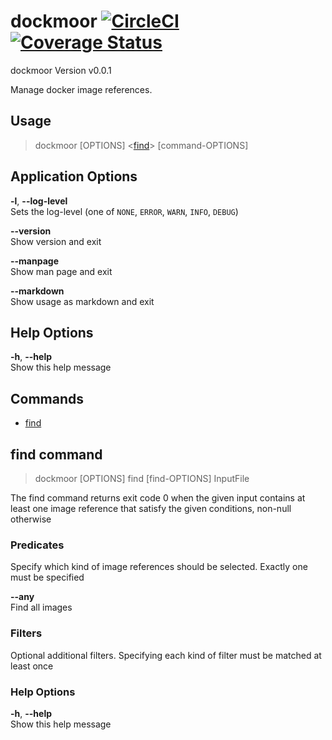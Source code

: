 # dockmoor [![CircleCI](https://circleci.com/gh/MeneDev/dockmoor.svg?style=shield)](https://circleci.com/gh/MeneDev/dockmoor) [![Coverage Status](https://coveralls.io/repos/github/MeneDev/dockmoor/badge.svg)](https://coveralls.io/github/MeneDev/dockmoor)
dockmoor Version v0.0.1

Manage docker image references.

## Usage
> dockmoor \[OPTIONS\] &lt;[find](#find-command)&gt; \[command-OPTIONS\]

## Application Options
**-l**, **--log-level**  
Sets the log-level (one of `NONE`, `ERROR`, `WARN`, `INFO`, `DEBUG`)

**--version**  
Show version and exit

**--manpage**  
Show man page and exit

**--markdown**  
Show usage as markdown and exit

## Help Options
**-h**, **--help**  
Show this help message

## Commands

 * [find](#find-command)

## find command
> dockmoor \[OPTIONS\] find \[find-OPTIONS\] InputFile

The find command returns exit code 0 when the given input contains at least one image reference that satisfy the given conditions, non-null otherwise

### Predicates
Specify which kind of image references should be selected. Exactly one must be specified

**--any**  
Find all images

### Filters
Optional additional filters. Specifying each kind of filter must be matched at least once

### Help Options
**-h**, **--help**  
Show this help message

